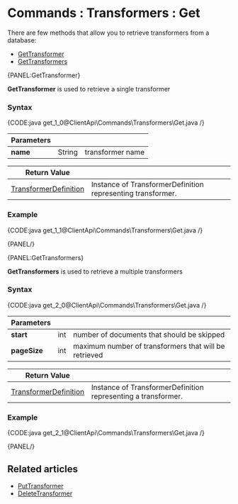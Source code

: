 # Commands : Transformers : Get

There are few methods that allow you to retrieve transformers from a database:   
- [GetTransformer](../../../client-api/commands/transformers/get#gettransformer)   
- [GetTransformers](../../../client-api/commands/transformers/get#gettransformers)   

{PANEL:GetTransformer}

**GetTransformer** is used to retrieve a single transformer

### Syntax

{CODE:java get_1_0@ClientApi\Commands\Transformers\Get.java /}

| Parameters | | |
| ------------- | ------------- | ----- |
| **name** | String | transformer name | 

| Return Value | |
| ------------- | ----- |
| [TransformerDefinition](../../../glossary/transformer-definition) | Instance of TransformerDefinition representing transformer. |

### Example

{CODE:java get_1_1@ClientApi\Commands\Transformers\Get.java /}

{PANEL/}

{PANEL:GetTransformers}

**GetTransformers** is used to retrieve a multiple transformers

### Syntax

{CODE:java get_2_0@ClientApi\Commands\Transformers\Get.java /}

| Parameters | | |
| ------------- | ------------- | ----- |
| **start** | int | number of documents that should be skipped |
| **pageSize** | int | maximum number of transformers that will be retrieved |

| Return Value | |
| ------------- | ----- |
| [TransformerDefinition](../../../glossary/transformer-definition) | Instance of TransformerDefinition representing a transformer. |

### Example

{CODE:java get_2_1@ClientApi\Commands\Transformers\Get.java /}  

{PANEL/}

## Related articles

- [PutTransformer](../../../client-api/commands/transformers/put)  
- [DeleteTransformer](../../../client-api/commands/transformers/delete)  